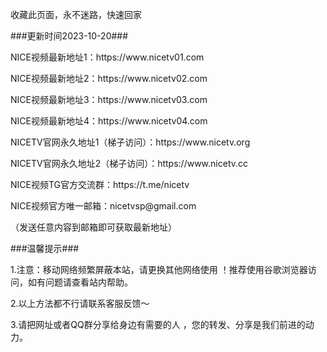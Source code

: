 <p>收藏此页面，永不迷路，快速回家</p>
<p>###更新时间2023-10-20###</p>
<p>NICE视频最新地址1：https://www.nicetv01.com</p>
<p>NICE视频最新地址2：https://www.nicetv02.com</p>
<p>NICE视频最新地址3：https://www.nicetv03.com</p>
<p>NICE视频最新地址4：https://www.nicetv04.com</p>
<p>NICETV官网永久地址1（梯子访问）：https://www.nicetv.org</p>
<p>NICETV官网永久地址2（梯子访问）：https://www.nicetv.cc</p>
<p>NICE视频TG官方交流群：https://t.me/nicetv</p>
<p>NICE视频官方唯一邮箱：nicetvsp@gmail.com</p>
<p>（发送任意内容到邮箱即可获取最新地址）</p>
<p>###温馨提示###</p>
<p>1.注意：移动网络频繁屏蔽本站，请更换其他网络使用 ！推荐使用谷歌浏览器访问，如有问题请查看站内帮助。</p>
<p>2.以上方法都不行请联系客服反馈～</p>
<p>3.请把网址或者QQ群分享给身边有需要的人 ，您的转发、分享是我们前进的动力。
